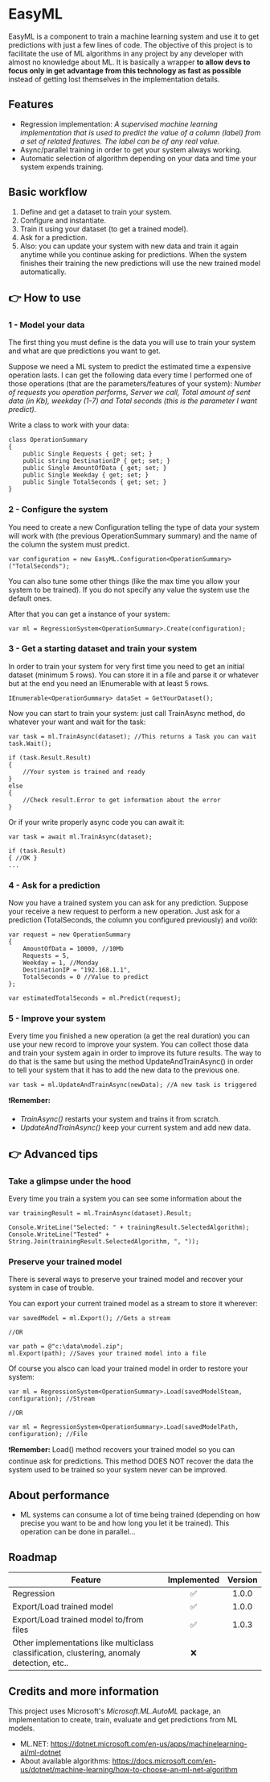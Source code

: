 ﻿# EasyML
EasyML is a component to train a machine learning system and use it to get predictions with just a few lines of code. The objective of this project is to facilitate the use of ML algorithms in any project by any developer with almost no knowledge about ML. It is basically a wrapper **to allow devs to focus only in get advantage from this technology as fast as possible** instead of getting lost themselves in the implementation details.

 

## Features
- Regression implementation: *A supervised machine learning implementation that is used to predict the value of a column (label) from a set of related features. The label can be of any real value.*
- Async/parallel training in order to get your system always working.
- Automatic selection of algorithm depending on your data and time your system expends training.


## Basic workflow
1. Define and get a dataset to train your system.
2. Configure and instantiate.
3. Train it using your dataset (to get a trained model).
4. Ask for a prediction.
5. Also: you can update your system with new data and train it again anytime while you continue asking for predictions. When the system finishes their training the new predictions will use the new trained model automatically.



## 👉 How to use

### 1 - Model your data
The first thing you must define is the data you will use to train your system and what are que predictions you want to get.

Suppose we need a ML system to predict the estimated time a expensive operation lasts. I can get the following data every time I performed one of those operations (that are the parameters/features of your system): *Number of requests you operation performs, Server we call, Total amount of sent data (in Kb), weekday (1-7) and Total seconds (this is the parameter I want predict)*.

Write a class to work with your data:
```
class OperationSummary
{
	public Single Requests { get; set; }
	public string DestinationIP { get; set; }
	public Single AmountOfData { get; set; }
	public Single Weekday { get; set; }
	public Single TotalSeconds { get; set; }
}
```


### 2 - Configure the system
You need to create a new Configuration telling the type of data your system will work with (the previous OperationSummary summary) and the name of the column the system must predict. 
```
var configuration = new EasyML.Configuration<OperationSummary>("TotalSeconds");
```
You can also tune some other things (like the max time you allow your system to be trained). If you do not specify any value the system use the default ones.

After that you can get a instance of your system:
```
var ml = RegressionSystem<OperationSummary>.Create(configuration);
```


### 3 - Get a starting dataset and train your system
In order to train your system for very first time you need to get an initial dataset (minimum 5 rows). You can store it in a file and parse it or whatever but at the end you need an IEnumerable with at least 5 rows.

```
IEnumerable<OperationSummary> dataSet = GetYourDataset();
```

Now you can start to train your system: just call TrainAsync method, do whatever your want and wait for the task:

```
var task = ml.TrainAsync(dataset); //This returns a Task you can wait
task.Wait();

if (task.Result.Result)
{
	//Your system is trained and ready
}
else
{
	//Check result.Error to get information about the error
}
```

Or if your write properly async code you can await it:

```
var task = await ml.TrainAsync(dataset);

if (task.Result) 
{ //OK }
...
```


### 4 - Ask for a prediction
Now you have a trained system you can ask for any prediction. Suppose your receive a new request to perform a new operation. Just ask for a prediction (TotalSeconds, the column you configured previously) and *voilà*:
```
var request = new OperationSummary
{
	AmountOfData = 10000, //10Mb
	Requests = 5, 
	Weekday = 1, //Monday
	DestinationIP = "192.168.1.1",
	TotalSeconds = 0 //Value to predict
};

var estimatedTotalSeconds = ml.Predict(request);
```

### 5 - Improve your system
Every time you finished a new operation (a get the real duration) you can use your new record to improve your system. You can collect those data and train your system again in order to improve its future results. The way to do that is the same but using the method UpdateAndTrainAsync() in order to tell your system that it has to add the new data to the previous one.

```
var task = ml.UpdateAndTrainAsync(newData); //A new task is triggered
```

❗**Remember:**
- *TrainAsync()* restarts your system and trains it from scratch.
- *UpdateAndTrainAsync()* keep your current system and add new data.


## 👉 Advanced tips
### Take a glimpse under the hood
Every time you train a system you can see some information about the 
```
var trainingResult = ml.TrainAsync(dataset).Result;

Console.WriteLine("Selected: " + trainingResult.SelectedAlgorithm);
Console.WriteLine("Tested" + String.Join(trainingResult.SelectedAlgorithm, ", "));
```

### Preserve your trained model
There is several ways to preserve your trained model and recover your system in case of trouble.

You can export your current trained model as a stream to store it wherever:
```
var savedModel = ml.Export(); //Gets a stream

//OR

var path = @"c:\data\model.zip";
ml.Export(path); //Saves your trained model into a file
```

Of course you alsco can load your trained model in order to restore your system:
```
var ml = RegressionSystem<OperationSummary>.Load(savedModelSteam, configuration); //Stream

//OR

var ml = RegressionSystem<OperationSummary>.Load(savedModelPath, configuration); //File
```

❗**Remember:** Load() method recovers your trained model so you can continue ask for predictions. This method DOES NOT recover the data the system used to be trained so your system never can be improved.



## About performance
- ML systems can consume a lot of time being trained (depending on how precise you want to be and how long you let it be trained). This operation can be done in parallel...

## Roadmap

Feature										|Implemented|Version
|-------------------------------------------|:---------:|:--------------:
|Regression									|✅         |1.0.0
|Export/Load trained model				|✅         |1.0.0
|Export/Load trained model to/from files			|✅         |1.0.3
|Other implementations like multiclass classification, clustering, anomaly detection, etc..  |❌         |



## Credits and more information
This project uses Microsoft's *Microsoft.ML.AutoML* package, an implementation to create, train, evaluate and get predictions from ML models. 

- ML.NET: https://dotnet.microsoft.com/en-us/apps/machinelearning-ai/ml-dotnet
- About available algorithms: https://docs.microsoft.com/en-us/dotnet/machine-learning/how-to-choose-an-ml-net-algorithm
